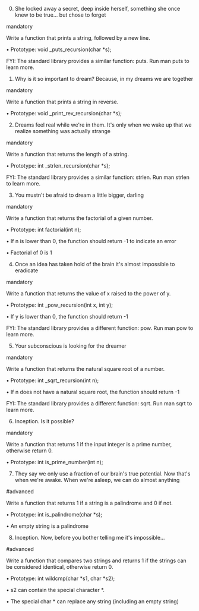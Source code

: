 0. She locked away a secret, deep inside herself, something she once knew to be true... but chose to forget

mandatory

Write a function that prints a string, followed by a new line.

•	Prototype: void _puts_recursion(char *s);

FYI: The standard library provides a similar function: puts. Run man puts to learn more.

1. Why is it so important to dream? Because, in my dreams we are together

mandatory

Write a function that prints a string in reverse.

•	Prototype: void _print_rev_recursion(char *s);

2. Dreams feel real while we're in them. It's only when we wake up that we realize something was actually strange

mandatory

Write a function that returns the length of a string.

•	Prototype: int _strlen_recursion(char *s);

FYI: The standard library provides a similar function: strlen. Run man strlen to learn more.

3. You mustn't be afraid to dream a little bigger, darling

mandatory

Write a function that returns the factorial of a given number.

•	Prototype: int factorial(int n);

•	If n is lower than 0, the function should return -1 to indicate an error

•	Factorial of 0 is 1

4. Once an idea has taken hold of the brain it's almost impossible to eradicate

mandatory

Write a function that returns the value of x raised to the power of y.

•	Prototype: int _pow_recursion(int x, int y);

•	If y is lower than 0, the function should return -1

FYI: The standard library provides a different function: pow. Run man pow to learn more.

5. Your subconscious is looking for the dreamer

mandatory

Write a function that returns the natural square root of a number.

•	Prototype: int _sqrt_recursion(int n);

•	If n does not have a natural square root, the function should return -1

FYI: The standard library provides a different function: sqrt. Run man sqrt to learn more.

6. Inception. Is it possible?

mandatory

Write a function that returns 1 if the input integer is a prime number, otherwise return 0.

•	Prototype: int is_prime_number(int n);

7. They say we only use a fraction of our brain's true potential. Now that's when we're awake. When we're asleep, we can do almost anything

#advanced

Write a function that returns 1 if a string is a palindrome and 0 if not.

•	Prototype: int is_palindrome(char *s);

•	An empty string is a palindrome

8. Inception. Now, before you bother telling me it's impossible...

#advanced

Write a function that compares two strings and returns 1 if the strings can be considered identical, otherwise return 0.

•	Prototype: int wildcmp(char *s1, char *s2);

•	s2 can contain the special character *.

•	The special char * can replace any string (including an empty string)




